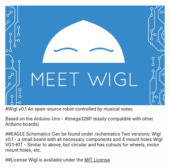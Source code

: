 ![Wigl](/images/wigl_github.jpg)
#Wigl v0.1
An open-source robot controlled by musical notes

Based on the Arduino Uno - Atmega328P (easily compatible with other Arduino boards)

##EAGLE Schematics
Can be found under /schematics
Two versions:
Wigl v0.1 - a small board with all necessary components and 4 mount holes
Wigl V0.1-KIT - Similar to above, but circular and has cutouts for wheels, motor mount holes, etc.

##License
Wigl is available under the [MIT License](https://github.com/vivekmano/Wigl/blob/master/LICENSE.md)